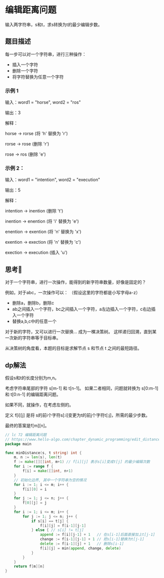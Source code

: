 # 编辑距离问题
输入两字符串，s和t，求s转换为t的最少编辑步数。

## 题目描述
每一步可以对一个字符串，进行三种操作：
- 插入一个字符
- 删除一个字符
- 将字符替换为任意一个字符

### 示例 1

输入：word1 = "horse", word2 = "ros"

输出：3

解释：

horse -> rorse (将 'h' 替换为 'r')

rorse -> rose (删除 'r')

rose -> ros (删除 'e')

### 示例 2：

输入：word1 = "intention", word2 = "execution"

输出：5

解释：

intention -> inention (删除 't')

inention -> enention (将 'i' 替换为 'e')

enention -> exention (将 'n' 替换为 'x')

exention -> exection (将 'n' 替换为 'c')

exection -> execution (插入 'u')

## 思考🤔

对于一个字符串，进行一次操作，能得到的新字符串数量，好像是固定的？

例如，对于abc，一次操作可以：
（假设这里的字符都是小写字母a-z）
- 删除a，删除b，删除c
- ab之间插入一个字符，bc之间插入一个字符，a左边插入一个字符，c右边插入一个字符
- 替换a,b,c中的任意一个

对于新的字符，又可以进行一次替换... 成为一棵决策树。
这样递归回溯，直到某一次新的字符串等于目标串。

从决策树的角度看，本题的目标是求解节点 s 和节点 t 之间的最短路径。

## dp解法

假设s和t的长度分别为m,n。

考虑字符串尾部的字符 s[m-1] 和 t[n-1]。
如果二者相同，问题就转换为 s[0:m-1] 和 t[0:n-1] 的编辑距离问题。

如果不同，就操作，在考虑左侧的。

定义 f[i][j] 是将 s的前i个字符s[:i]变更为t的前j个字符t[:j]，所需的最少步数。

最终的答案是f[m][n]。

```go
// lc 72 编辑距离问题
// https://www.hello-algo.com/chapter_dynamic_programming/edit_distance_problem/
package main

func minDistance(s, t string) int {
	m, n := len(s), len(t)
	f := make([][]int, m+1) // f[i][j] 表示s[i]变成t[j] 的最少编辑次数
	for i := range f {
		f[i] = make([]int, n+1)
	}
	// 初始化边界, 其中一个字符串为空的情况
	for i := 1; i <= m; i++ {
		f[i][0] = i
	}
	for j := 1; j <= n; j++ {
		f[0][j] = j
	}
	for i := 1; i <= m; i++ {
		for j := 1; j <= n; j++ {
			if s[i] == t[j] {
				f[i][j] = f[i-1][j-1]
			} else { // s[i] != t[j]
				append := f[i][j-1] + 1   // 在s[i-1]后面直接加上t[j-1]
				change := f[i-1][j-1] + 1 // 把s[i-1]替换为t[j-1]
				delete := f[i-1][j] + 1   // 删除s[i-1]
				f[i][j] = min(append, change, delete)
			}
		}
	}
	return f[m][n]
}

```